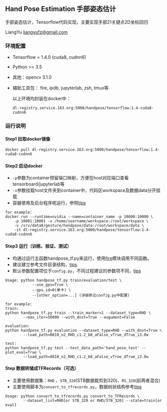 ## Hand Pose Estimation 手部姿态估计

手部姿态估计，Tensorflow代码实现，主要实现手部21关键点2D坐标回归

LiangYu liangyufz@gmail.com

### 环境配置

- Tensorflow = 1.4.0  (cuda8, cudnn6)

- Python >= 3.5

- 其他：opencv 3.1.0

- 辅助工具包： fire, ipdb, jupyterlab, zsh, tmux等

  以上环境均封装在docker中：

  `dl-registry.service.163.org:5000/handpose/tensorflow:1.4-cuda8-cudnn6`

### 运行说明

#### Step1 拉取docker镜像
```
docker pull dl-registry.service.163.org:5000/handpose/tensorflow:1.4-cuda8-cudnn6 
```

#### Step2 启动docker
- `-p`参数为container预留端口映射，方便在host对应端口查看tensorboard/jupyterlab等
- `-v`参数挂载host文件夹到container中，代码区workspace及数据data分开挂载
- 容器使用及后台程序呢运行，参照[tips](https://g.hz.netease.com/Gesture/hand_pose_tensorflow/wikis/home#%E4%B8%89tips)

```
for example:
docker run --runtime=nvidia --name=container_name -p 10000:10000 \
	-p 10001:10001 -v /home/username/workspace:/root/workspace \
	-v /srv/data0/gesture/handpose/data:/root/workspace/data \
	-it dl-registry.service.163.org:5000/handpose/tensorflow:1.4-cuda8-cudnn6
```

#### Step3 运行（训练、验证、测试）
- 均通过运行主函数handpose_tf.py来运行，使用[fire](https://blog.csdn.net/u014102846/article/details/77946592)模块调用不同函数。
- 建议建立参考文件目录结构，[tips](https://g.hz.netease.com/Gesture/hand_pose_tensorflow/wikis/home#3-%E6%96%87%E4%BB%B6%E6%A0%91%E7%8A%B6%E7%BB%93%E6%9E%84)
- 默认参数配置项位于`config.py`，不同过程建议的参数项不同，[tips](https://g.hz.netease.com/Gesture/hand_pose_tensorflow/wikis/home#1-config%E5%8F%82%E6%95%B0%E8%AF%B4%E6%98%8E)

```
Usage: python handpose_tf.py train/evaluation/test \
			--use_gpu=True \
			--gpu_id=0(单卡) \
			--[other_option=...] (详细参见config.py中配置)
			
for example:
train:
python handpose_tf.py train --train_marker=1 --dataset_type=RHD \
		--max_iter=50000 --with_dnst=True --augument=False
		
evaluation:
python handpose_tf.py evaluation --dataset_type=RHD --with_dnst=True \
		--load_path=0810_n2_RHD_c1.2_b8_aFalse_vTrue_dTrue_i3.0w
		
test:
python handpose_tf.py test --test_data_path='hand_pose_test' --plot_eval=True \
		--load_path=0810_n2_RHD_c1.2_b8_aFalse_vTrue_dTrue_i3.0w
```

#### Step 数据转储成TFRecords（可选）
- 主要使用数据集：`RHD` 、`STB_320`(STB数据裁剪到320)、`RS_320`(前两者混合)
- 主要使用脚本为`convert_to_tfrecords.py`，数据树状结构参考[tips](https://g.hz.netease.com/Gesture/hand_pose_tensorflow/wikis/home#3-%E6%96%87%E4%BB%B6%E6%A0%91%E7%8A%B6%E7%BB%93%E6%9E%84)

```
Usage: python convert_to_tfrecords.py convert_to_TFRecords \
		--dataset_list=RHD[or STB_320 or RHD/STB_320] --state=train[or eval]
```